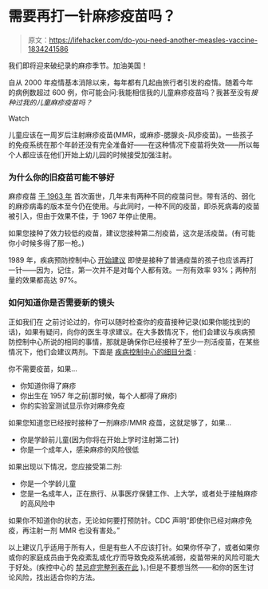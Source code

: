 # 需要再打一针麻疹疫苗吗？

> 原文：<https://lifehacker.com/do-you-need-another-measles-vaccine-1834241586>

我们即将迎来破纪录的麻疹季节。加油美国！

自从 2000 年疫情基本消除以来，每年都有几起由旅行者引发的疫情。随着今年的病例数超过 600 例，你可能会问:我能相信我的儿童麻疹疫苗吗？我甚至没有*接种过我的儿童麻疹疫苗吗？*

Watch

儿童应该在一周岁后注射麻疹疫苗(MMR，或麻疹-腮腺炎-风疹疫苗)。一些孩子的免疫系统在那个年龄还没有完全准备好——在这种情况下疫苗将失效——所以每个人都应该在他们开始上幼儿园的时候接受加强注射。

### 为什么你的旧疫苗可能不够好

麻疹疫苗 [于 1963 年](https://www.cdc.gov/measles/about/history.html) 首次面世，几年来有两种不同的疫苗问世。带有活的、弱化的麻疹病毒的版本至今仍在使用。与此同时，一种不同的疫苗，即杀死病毒的疫苗被引入，但由于效果不佳，于 1967 年停止使用。

如果您接种了效力较低的疫苗，建议您接种第二剂疫苗，这次是活疫苗。(有可能你小时候多得了那一枪。)

1989 年，疾病预防控制中心 [开始建议](https://www.cdc.gov/mmwr/preview/mmwrhtml/00001522.htm) 即使是接种了普通疫苗的孩子也应该再打一针——因为，记住，第一次并不是对每个人都有效。一剂有效率 93%；两种剂量的效果都高达 97%。

### 如何知道你是否需要新的镜头

正如我们在 之前讨论过的，你可以随时检查你的疫苗接种记录(如果你能找到的话)，如果有疑问，向你的医生寻求建议。在大多数情况下，他们会建议与疾病预防控制中心所说的相同的事情，那就是确保你已经接种了至少一剂活疫苗，在某些情况下，他们会建议两剂。下面是 [疾病控制中心的细目分类](https://www.cdc.gov/measles/about/faqs.html#protection) :

你不需要疫苗，如果...

*   你知道你得了麻疹
*   你出生在 1957 年之前(那时候，每个人都得了麻疹)
*   你的实验室测试显示你对麻疹免疫

如果您知道您已经按时接种了一剂麻疹/MMR 疫苗，这就足够了，如果...

*   你是学龄前儿童(因为你将在开始上学时注射第二针)
*   你是一个成年人，感染麻疹的风险很低

如果出现以下情况，您应接受第二剂:

*   你是一个学龄儿童
*   您是一名成年人，正在旅行、从事医疗保健工作、上大学，或者处于接触麻疹的高风险中

如果你不知道你的状态，无论如何要打预防针。CDC 声明“即使你已经对麻疹免疫，再注射一剂 MMR 也没有害处。”

以上建议几乎适用于所有人，但是有些人不应该打针。如果你怀孕了，或者如果你或你的家庭成员由于免疫紊乱或化疗而导致免疫系统减弱，疫苗带来的风险可能大于好处。(疾控中心的 [禁忌症完整列表在此](https://www.cdc.gov/vaccines/vpd/mmr/public/index.html) )。)但是不要想当然——和你的医生讨论风险，找出适合你的方法。